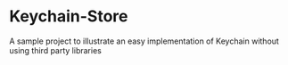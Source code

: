 # Keychain-Store
A sample project to illustrate an easy implementation of Keychain without using third party libraries
